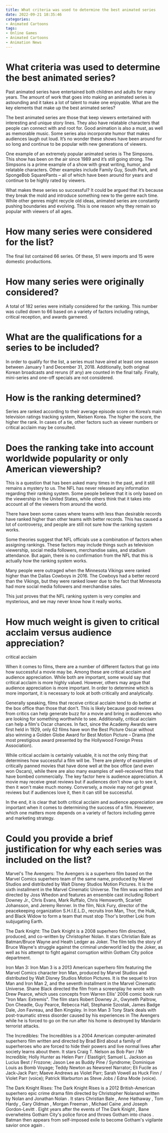 ```yaml
---
title: What criteria was used to determine the best animated series
date: 2022-09-21 18:35:46
categories:
- Animated Cartoons
tags:
- Online Games
- Animated Cartoons
- Animation News
---
```



#  What criteria was used to determine the best animated series?

Past animated series have entertained both children and adults for many years. The amount of work that goes into making an animated series is astounding and it takes a lot of talent to make one enjoyable. What are the key elements that make up the best animated series?

The best animated series are those that keep viewers entertained with interesting and unique story lines. They also have relatable characters that people can connect with and root for. Good animation is also a must, as well as memorable music. Some series also incorporate humor that makes audiences laugh out loud. It’s no wonder these shows have been around for so long and continue to be popular with new generations of viewers.

One example of an extremely popular animated series is The Simpsons. This show has been on the air since 1989 and it’s still going strong. The Simpsons is a prime example of a show with great writing, humor, and relatable characters. Other examples include Family Guy, South Park, and SpongeBob SquarePants – all of which have been around for years and continue to be highly rated by viewers.

What makes these series so successful? It could be argued that it’s because they break the mold and introduce something new to the genre each time. While other genres might recycle old ideas, animated series are constantly pushing boundaries and evolving. This is one reason why they remain so popular with viewers of all ages.

#  How many series were considered for the list?

The final list contained 66 series. Of these, 51 were imports and 15 were domestic productions.

# How many series were originally considered?

A total of 182 series were initially considered for the ranking. This number was culled down to 66 based on a variety of factors including ratings, critical reception, and awards garnered.

# What are the qualifications for a series to be included?

In order to qualify for the list, a series must have aired at least one season between January 1 and December 31, 2018. Additionally, both original Korean broadcasts and reruns (if any) are counted in the final tally. Finally, mini-series and one-off specials are not considered.

# How is the ranking determined?

Series are ranked according to their average episode score on Korea’s main television ratings tracking system, Nielsen Korea. The higher the score, the higher the rank. In cases of a tie, other factors such as viewer numbers or critical acclaim may be consulted.

#  Does the ranking take into account worldwide popularity or only American viewership?

This is a question that has been asked many times in the past, and it still remains a mystery to us. The NFL has never released any information regarding their ranking system. Some people believe that it is only based on the viewership in the United States, while others think that it takes into account all of the viewers from around the world.

There have been some cases where teams with less than desirable records have ranked higher than other teams with better records. This has caused a lot of controversy, and people are still not sure how the ranking system works.

Some theories suggest that NFL officials use a combination of factors when assigning rankings. These factors may include things such as television viewership, social media followers, merchandise sales, and stadium attendance. But again, there is no confirmation from the NFL that this is actually how the ranking system works.

Many people were outraged when the Minnesota Vikings were ranked higher than the Dallas Cowboys in 2016. The Cowboys had a better record than the Vikings, but they were ranked lower due to the fact that Minnesota had more social media followers and merchandise sales.

This just proves that the NFL ranking system is very complex and mysterious, and we may never know how it really works.

#  How much weight is given to critical acclaim versus audience appreciation?

 critical acclaim

When it comes to films, there are a number of different factors that go into how successful a movie may be. Among these are critical acclaim and audience appreciation. While both are important, some would say that critical acclaim is more highly valued. However, others may argue that audience appreciation is more important. In order to determine which is more important, it is necessary to look at both critically and analytically.

Generally speaking, films that receive critical acclaim tend to do better at the box office than those that don't. This is likely because good reviews from critics can help generate buzz for a movie and bring in audiences who are looking for something worthwhile to see. Additionally, critical acclaim can help a film's Oscar chances. In fact, since the Academy Awards were first held in 1929, only 62 films have won the Best Picture Oscar without also winning a Golden Globe Award for Best Motion Picture – Drama (the most prestigious award presented by the Hollywood Foreign Press Association).

While critical acclaim is certainly valuable, it is not the only thing that determines how successful a film will be. There are plenty of examples of critically panned movies that have done well at the box office (and even won Oscars), while there are also many examples of well-received films that have bombed commercially. The key factor here is audience appreciation. A movie may receive great reviews but if audiences don't show up to see it, then it won't make much money. Conversely, a movie may not get great reviews but if audiences love it, then it can still be successful.

In the end, it is clear that both critical acclaim and audience appreciation are important when it comes to determining the success of a film. However, which one matters more depends on a variety of factors including genre and marketing strategy.

#  Could you provide a brief justification for why each series was included on the list?

Marvel's The Avengers: The Avengers is a superhero film based on the Marvel Comics superhero team of the same name, produced by Marvel Studios and distributed by Walt Disney Studios Motion Pictures. It is the sixth installment in the Marvel Cinematic Universe. The film was written and directed by Joss Whedon and features an ensemble cast including Robert Downey Jr., Chris Evans, Mark Ruffalo, Chris Hemsworth, Scarlett Johansson, and Jeremy Renner. In the film, Nick Fury, director of the peacekeeping organization S.H.I.E.L.D., recruits Iron Man, Thor, the Hulk, and Black Widow to form a team that must stop Thor's brother Loki from subjugating Earth.

The Dark Knight: The Dark Knight is a 2008 superhero film directed, produced, and co-written by Christopher Nolan. It stars Christian Bale as Batman/Bruce Wayne and Heath Ledger as Joker. The film tells the story of Bruce Wayne's struggle against the criminal underworld led by the Joker, as well as his attempt to fight against corruption within Gotham City police department.

Iron Man 3: Iron Man 3 is a 2013 American superhero film featuring the Marvel Comics character Iron Man, produced by Marvel Studios and distributed by Walt Disney Studios Motion Pictures. It is the sequel to Iron Man and Iron Man 2, and the seventh installment in the Marvel Cinematic Universe. Shane Black directed the film from a screenplay he wrote with Drew Pearce, which uses concepts from Warren Ellis' 2006 comic book run "Iron Man: Extremis". The film stars Robert Downey Jr., Gwyneth Paltrow, Don Cheadle, Guy Pearce, Rebecca Hall, Stephanie Szostak, James Badge Dale, Jon Favreau, and Ben Kingsley. In Iron Man 3 Tony Stark deals with post-traumatic stress disorder caused by his experiences in The Avengers while he is forced to go on the run after his home is destroyed by Mandarin terrorist attacks.

The Incredibles: The Incredibles is a 2004 American computer-animated superhero film written and directed by Brad Bird about a family of superheroes who are forced to hide their powers and live normal lives after society learns about them. It stars Craig T. Nelson as Bob Parr / Mr Incredible; Holly Hunter as Helen Parr / Elastigirl; Samuel L. Jackson as Lucius Best / Frozone; Jason Lee as Buddy Pine / Syndrome; Dominique Louis as Bomb Voyage; Teddy Newton as Newsreel Narrator; Eli Fucile as Jack-Jack Parr; Maeve Andrews as Violet Parr; Sarah Vowell as Huck Finn / Violet Parr (voice); Patrick Warburton as Steve Jobs / Edna Mode (voice).

The Dark Knight Rises: The Dark Knight Rises is a 2012 British-American superhero epic crime drama film directed by Christopher Nolanand written by Nolan and Jonathan Nolan . It stars Christian Bale , Anne Hathaway , Tom Hardy , Gary Oldman , Morgan Freeman , Michael Caine ,and Joseph Gordon-Levitt . Eight years after the events of The Dark Knight , Bane overwhelms Gotham City's police force and throws Gotham into chaos . Batman then appears from self-imposed exile to become Gotham's vigilante savior once again .